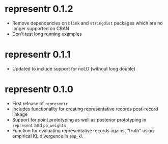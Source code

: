 # representr 0.1.2

- Remove dependencies on `blink` and `stringdist` packages which are no longer supported on CRAN
- Don't test long running examples


# representr 0.1.1

- Updated to include support for noLD (without long double)

# representr 0.1.0

- First release of `representr`
- Includes functionality for creating representative records post-record linkage
- Support for point prototyping as well as posterior prototyping in `represent` and `pp_weights`
- Function for evaluating representative records against "truth" using empirical KL divergence in `emp_kl`
